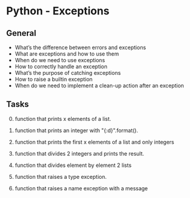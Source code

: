 # Python - Exceptions

## General

- What’s the difference between errors and exceptions
- What are exceptions and how to use them
- When do we need to use exceptions
- How to correctly handle an exception
- What’s the purpose of catching exceptions
- How to raise a builtin exception
- When do we need to implement a clean-up action after an exception

## Tasks

0. function that prints x elements of a list.

1. function that prints an integer with "{:d}".format().

2. function that prints the first x elements of a list and only integers

3. function that divides 2 integers and prints the result.

4. function that divides element by element 2 lists

5. function that raises a type exception.

6. function that raises a name exception with a message

